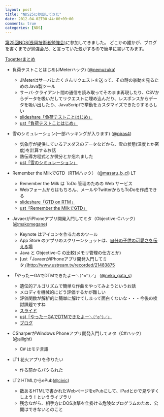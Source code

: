 ```yaml
---
layout: post
title: "NDS25に参加してきた"
date: 2012-04-02T00:44:00+09:00
comments: true
categories: [NDS]
---
```


[第25回NDS(長岡技術者勉強会)](http://nagaoka.techtalk.jp/no25)に参加してきました。
どこかの誰かが、ブログを書くまでが勉強会だ、と言っていた気がするので簡単に書いてみます。

[Togetterまとめ](http://togetter.com/li/282146)

<!-- more -->

- 負荷テストことはじめ(JMeterハック)  ([@nemuzuka](http://twitter.com/#!nemuzuka))
  - JMeterはサーバにたくさんリクエストを送って、その時の挙動を見るためのJava製ツール
  - サーバ-クライアント間の通信を読み取ってそのまま再現したり、CSVからデータを吸いだしてリクエストに埋め込んだり、レスポンスからデータを吸い出したり、JavaScriptで挙動をカスタマイズできたりするらしい
  - [slideshare「負荷テストことはじめ」](http://www.slideshare.net/kkatagiri/ss-12233646)
  - [ust「負荷テストことはじめ」](http://www.ustream.tv/recorded/21482408)
- 雪のシミュレーション(一部ハッキングが入ります) ([@piras4](http://twitter.com/#!piras4))
  - 気象庁が提供しているアメダスのデータなどから、雪の状態(温度とか密度)を計算するお話
  - 熱伝導方程式とか微分とか忘れました
  - [ust「雪のシミュレーション」](http://www.ustream.tv/recorded/21483029)
- Remember the MilkでGTD（RTMハック） ([@masaru_b_cl](http://twitter.com/#!masaru_b_cl)) LT
  - Remember the Milk は ToDo 管理のための Web サービス
  - Webフォームからはもちろん、メールやTwitterからもToDoを作成できる
  - [slideshare「GTD on RTM」](http://www.slideshare.net/masaru_b_cl/gtd-on-rtm)
  - [ust「Remember the MilkでGTD」](http://www.ustream.tv/recorded/21483642)
- JavaerがiPhoneアプリ開発入門してミタ（Objective-Cハック）　([@makomegane](http://twitter.com/#!makomegane))
  - Keynote はアイコンを作るためのツール
  - App Store のアプリのスクリーンショットは、[自分の子供の可愛さを伝える場](http://itunes.apple.com/jp/app/beibimemo/id513567930?mt=8)
  - Java と Objective-C の比較(メモリ管理の仕方とか)
  - [ust「JavaerがiPhoneアプリ開発入門してミタ」]http://www.ustream.tv/recorded/21483875
- 「やったーGAでDTMできたよー`＼(^o^)／`」 ([@neko_gata_s](http://twitter.com/#!neko_gata_s))
  - 遺伝的アルゴリズムで簡単な作曲をやってみようというお話
  - メロディを機械的にどう評価するかが難しい
  - 評価関数が解析的に簡単に解けてしまって面白くないな・・・今後の検討課題ですね
  - [スライド](http://dl.dropbox.com/u/69610148/study/nds25/slide.pdf)
  - [ust「やったーGAでDTMできたよー`＼(^o^)／`」](http://www.ustream.tv/recorded/21484554)
  - [ブログ](http://nekogata.hatenablog.com/entry/2012/04/01/020824)
- CSharperがWindows Phoneアプリ開発入門してミタ（C#ハック） ([@ailight](http://twitter.com/#!ailight))
  - C# はモテ言語

- LT1 花火アプリを作りたい
  - 作る前からパクられた
- LT2 HTMLからePub([@civic](http://twitter.com/#!civic))
  - 数あるHTMLで書かれたWebページをePubにして、iPadとかで見やすくしよう！というライブラリ
  - 残念ながら、相手方にDOS攻撃を仕掛ける危険なプログラムのため、公開はできないとのこと
